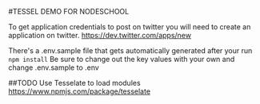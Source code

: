 #TESSEL DEMO FOR NODESCHOOL

To get application credentials to post on twitter you will need to create an application on twitter.
https://dev.twitter.com/apps/new


There's a .env.sample file that gets automatically generated after your run ```npm install```
Be sure to change out the key values with your own and change .env.sample to .env


##TODO
Use Tesselate to load modules https://www.npmjs.com/package/tesselate
